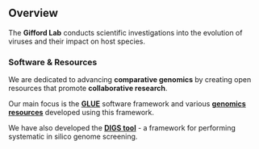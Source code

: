 ## Overview

The **Gifford Lab** conducts scientific investigations into the evolution of viruses and their impact on host species.

### Software & Resources

We are dedicated to advancing **comparative genomics** by creating open resources that promote **collaborative research**. 

Our main focus is the **[GLUE](https://github.com/giffordlabcvr/gluetools/wiki/)** software framework and various **[genomics resources](https://github.com/giffordlabcvr/gluetools/wiki/Gifford-Lab-GLUE-Projects)** developed using this framework.

We have also developed the **[DIGS tool](https://github.com/giffordlabcvr/DIGS-tool)** - a framework for performing systematic in silico genome screening.
